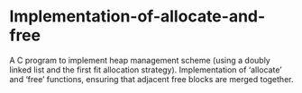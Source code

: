 # Implementation-of-allocate-and-free

A C program to implement heap management scheme (using a doubly linked list and the first fit allocation strategy).
Implementation of ‘allocate’ and ‘free’ functions, ensuring that adjacent free blocks are merged together.
